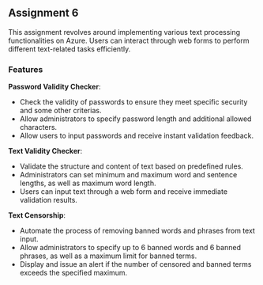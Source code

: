 ## Assignment 6

This assignment revolves around implementing various text processing functionalities on Azure. Users can interact through web forms to perform different text-related tasks efficiently.

### Features
**Password Validity Checker**:
   - Check the validity of passwords to ensure they meet specific security and some other criterias.
   - Allow administrators to specify password length and additional allowed characters.
   - Allow users to input passwords and receive instant validation feedback.

**Text Validity Checker**:
   - Validate the structure and content of text based on predefined rules.
   - Administrators can set minimum and maximum word and sentence lengths, as well as maximum word length.
   - Users can input text through a web form and receive immediate validation results.

**Text Censorship**:
   - Automate the process of removing banned words and phrases from text input.
   - Allow administrators to specify up to 6 banned words and 6 banned phrases, as well as a maximum limit for banned terms.
   - Display and issue an alert if the number of censored and banned terms exceeds the specified maximum.
